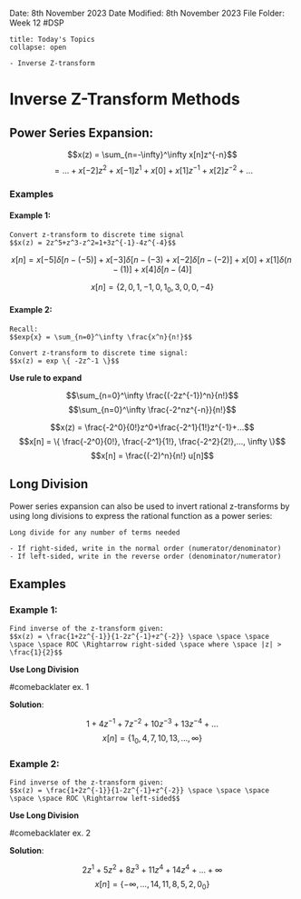 Date: 8th November 2023
Date Modified: 8th November 2023
File Folder: Week 12
#DSP

```ad-abstract
title: Today's Topics
collapse: open

- Inverse Z-transform

```

# Inverse Z-Transform Methods

## Power Series Expansion:

$$x(z) = \sum_{n=-\infty}^\infty x[n]z^{-n}$$
$$=...+ x[-2]z^2+x[-1]z^1+x[0] +x[1]z^{-1}+x[2]z^{-2}+...$$

### Examples

#### Example 1:
```ad-question
Convert z-transform to discrete time signal
$$x(z) = 2z^5+z^3-z^2=1+3z^{-1}-4z^{-4}$$
```

$$x[n] = x[-5]\delta[n-(-5)]+x[-3]\delta[n-(-3)+x[-2]\delta[n-(-2)]+ x[0] + x[1]\delta(n-(1)]+x[4]\delta[n-(4)]$$

$$x[n] = \{ 2, 0, 1, -1, 0, 1_0, 3, 0, 0, -4 \}$$

#### Example 2:

```ad-important
Recall:
$$exp{x} = \sum_{n=0}^\infty \frac{x^n}{n!}$$
```

```ad-question
Convert z-transform to discrete time signal:
$$x(z) = exp \{ -2z^-1 \}$$
```

**Use rule to expand**

$$\sum_{n=0}^\infty \frac{(-2z^{-1})^n}{n!}$$
$$\sum_{n=0}^\infty \frac{-2^nz^{-n}}{n!}$$

$$x(z) = \frac{-2^0}{0!}z^0+\frac{-2^1}{1!}z^{-1}+...$$
$$x[n] = \{ \frac{-2^0}{0!}, \frac{-2^1}{1!}, \frac{-2^2}{2!},..., \infty \}$$
$$x[n] = \frac{(-2)^n}{n!} u[n]$$

## Long Division

Power series expansion can also be used to invert rational z-transforms by using long divisions to express the rational function as a power series:

```ad-note
Long divide for any number of terms needed
```

```ad-important
- If right-sided, write in the normal order (numerator/denominator)
- If left-sided, write in the reverse order (denominator/numerator)
```
## Examples

### Example 1:

```ad-question
Find inverse of the z-transform given:
$$x(z) = \frac{1+2z^{-1}}{1-2z^{-1}+z^{-2}} \space \space \space \space \space ROC \Rightarrow right-sided \space where \space |z| > \frac{1}{2}$$
```

**Use Long Division**

#comebacklater ex. 1

**Solution**:

$$1+ 4z^{-1}+7z^{-2}+10z^{-3}+13z^{-4}+...$$
$$x[n] = \{1_0, 4, 7, 10, 13, ..., \infty \}$$
### Example 2:

```ad-question
Find inverse of the z-transform given:
$$x(z) = \frac{1+2z^{-1}}{1-2z^{-1}+z^{-2}} \space \space \space \space \space ROC \Rightarrow left-sided$$
```

**Use Long Division**

#comebacklater ex. 2

**Solution**:

$$2z^1+5z^2+8z^3+11z^4+14z^4+...+\infty$$
$$x[n] = \{ -\infty,...,14, 11, 8, 5, 2, 0_0\}$$



